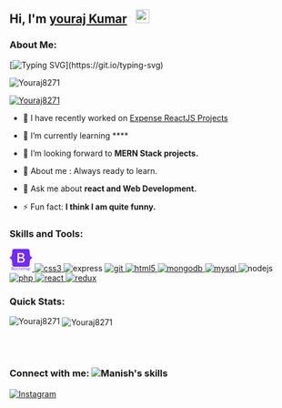 ## Hi, I'm [youraj Kumar](https://www.linkedin.com/Youraj8271) &nbsp; <img src="https://user-images.githubusercontent.com/87755170/184556521-557622be-bb3b-4393-a20c-7a5874983ee8.gif" width="24px" height="24px" />


### About Me:
[![Typing
SVG](https://readme-typing-svg.herokuapp.com?font=Segoe+UI&color=%2358A6FF&vCenter=true&lines=I+am+a+Frontend+developer.;I+love+writing+React+codes.;I+am+a+web+designer.;I+can+help+you+with+your+project.)](https://git.io/typing-svg)


<p align="left"> <img
        src="https://komarev.com/ghpvc/?username=Youraj8271&label=Profile%20views&color=0e75b6&style=flat"
        alt="Youraj8271" /> </p>

<p align="left"> <a href="https://twitter.com/Youraj8271" target="blank"><img
            src="https://img.shields.io/badge/Instagram%20Threads-%23000000?logo=instagram&style=for-the-badge&link=https://www.instagram.com/Youraj8271&color=green"
            alt="Youraj8271" /></a> </p>

- 🔭 I have recently worked on [Expense ReactJS Projects](https://github.com/Youraj8271/)

- 🌱 I’m currently learning ****

- 👯 I’m looking forward to **MERN Stack projects.**

- 📝 About me : Always ready to learn.

- 💬 Ask me about **react and Web Development.**

- ⚡ Fun fact: **I think I am quite funny.**


### Skills and Tools: &nbsp; 
<p align="left"> <a href="https://getbootstrap.com" target="_blank" rel="noreferrer"> <img
            src="https://raw.githubusercontent.com/devicons/devicon/master/icons/bootstrap/bootstrap-plain-wordmark.svg"
            alt="bootstrap" width="40" height="40" /> </a> <a href="https://www.w3schools.com/css/" target="_blank"
        rel="noreferrer"> <img
            src="https://upload.wikimedia.org/wikipedia/commons/thumb/d/d5/CSS3_logo_and_wordmark.svg/363px-CSS3_logo_and_wordmark.svg.png?20160530175649"
            alt="css3" width="40" height="40" /> </a>
             <img
            src="https://encrypted-tbn0.gstatic.com/images?q=tbn:ANd9GcSTQsenTcQtOr0PJkS8d9HFO0c1nTeQa1IZjg&usqp=CAU"
            alt="express" width="40" height="40" /> </a> 
            <a href="https://git-scm.com/" target="_blank" rel="noreferrer"> <img
            src="https://www.vectorlogo.zone/logos/git-scm/git-scm-icon.svg" alt="git" width="40" height="40" /> </a> <a
        href="https://www.w3.org/html/" target="_blank" rel="noreferrer"> <img
            src="https://img2.gratispng.com/20180802/tpl/kisspng-logo-html5-brand-clip-art-%E6%9D%89-%E5%B1%B1-%E8%89%AF-%E9%9B%84-5b62be01b565d5.334247781533197825743.jpg"
            alt="html5" width="40" height="40" /> </a>  <a href="https://www.mongodb.com/" target="_blank"
        rel="noreferrer"> <img
            src="https://upload.wikimedia.org/wikipedia/commons/thumb/9/93/MongoDB_Logo.svg/2560px-MongoDB_Logo.svg.png"
            alt="mongodb" width="100" height="40" /> </a> <a href="https://www.mysql.com/" target="_blank"
        rel="noreferrer"> <img
            src="https://www.vectorlogo.zone/logos/mysql/mysql-official.svg"
            alt="mysql" width="40" height="40" /> </a>  <img
            src="https://play-lh.googleusercontent.com/lNy35u_4HIHu4Wqj0WIENtN0HmeZuEx4V8UwdMw0wxcRKvYbskmPEII05HWxK5nI0g"
            alt="nodejs" width="80" height="40" /> </a> <a href="https://www.php.net" target="_blank" rel="noreferrer">
        <img src="https://encrypted-tbn0.gstatic.com/images?q=tbn:ANd9GcR-jpq1ZKOvnbJIGSYVcdpfC0LKsk57DWqLZhWACzPD6A&s" alt="php"
            width="40" height="40" /> </a> <a href="https://reactjs.org/" target="_blank" rel="noreferrer"> <img
            src="https://encrypted-tbn0.gstatic.com/images?q=tbn:ANd9GcS3YraeeRnBhf1Sd-QQndtiCYLL5RTFWDhvjcooa9c8NqWeU6D0vP3x-3l1bfX5vskcToE&usqp=CAU"
            alt="react" width="40" height="40" /> </a> <a href="https://redux.js.org" target="_blank" rel="noreferrer">
        <img src="https://upload.wikimedia.org/wikipedia/commons/4/49/Redux.png" alt="redux"
            width="40" height="40" /> </a>
</p>

<h3 align="left">Quick Stats:</h3>

<p><img align="left"
        src="https://github-readme-stats.vercel.app/api/top-langs?username=Youraj8271&&theme=dark&hide=TCL"
        alt="Youraj8271" /></p>

<p>&nbsp;<img align="center"
        src="https://github-readme-stats.vercel.app/api?username=Youraj8271&show_icons=true&theme=tokyonight&count_private=true&line_height=33"
        alt="Youraj8271" /></p>


<br />
<br />

### Connect with me: <img alt="Manish's skills" width="64px" height="30px" src="https://user-images.githubusercontent.com/87755170/184556805-158da890-3181-4a36-a6e0-9dbd1b0d07ac.gif" />
<p align="left">
    <!-- <a href="https://www.threads.net/@language__c" target="blank"><img align="center"
            src="https://logowik.com/content/uploads/images/instagram-threads6682.logowik.com.webp"
            alt="Thread" height="30" width="40" /></a> -->
    <a href="https://www.instagram.com/yuvraaj__yv/" target="blank"><img align="center"
            src="https://upload.wikimedia.org/wikipedia/commons/thumb/e/e7/Instagram_logo_2016.svg/768px-Instagram_logo_2016.svg.png"
            alt="Instagram" height="30" width="40" /></a>
    <!-- <a href="https://www.hackerrank.com/rrew1212" target="blank"><img align="center"
            src="https://upload.wikimedia.org/wikipedia/commons/thumb/6/65/HackerRank_logo.png/600px-HackerRank_logo.png?20180109055843"
            alt="hackerrank" height="30" width="40" /></a> -->
    <!-- --<a href="https://Youraj8271.netlify.app/" target="blank"><img align="center"
            src="https://img.freepik.com/free-icon/internet_318-402722.jpg"
            alt="PortFolio" height="30" width="40" /></a> -->

</p>
